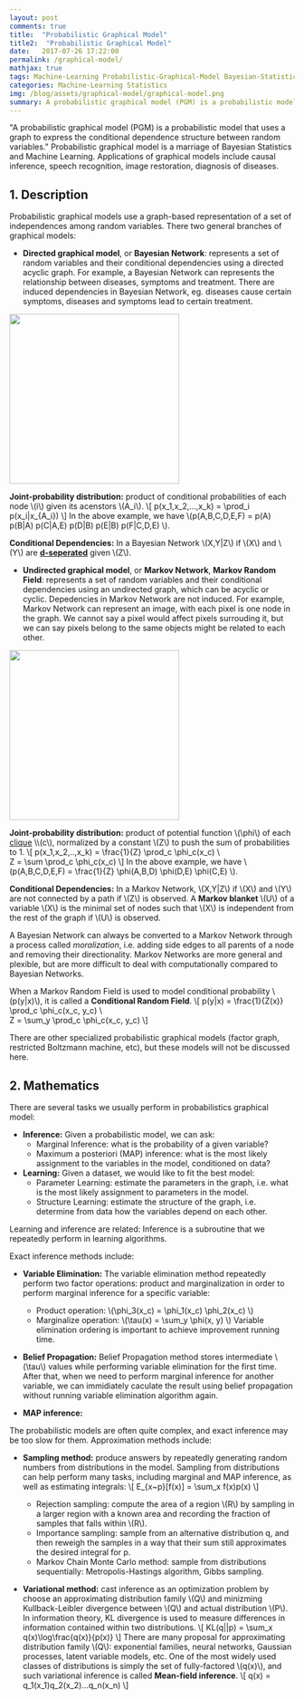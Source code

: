 ```yaml
---
layout: post
comments: true
title:  "Probabilistic Graphical Model"
title2:  "Probabilistic Graphical Model"
date:   2017-07-26 17:22:00
permalink: /graphical-model/
mathjax: true
tags: Machine-Learning Probabilistic-Graphical-Model Bayesian-Statistics Statistics
categories: Machine-Learning Statistics
img: /blog/assets/graphical-model/graphical-model.png
summary: A probabilistic graphical model (PGM) is a probabilistic model for which a graph expresses the conditional dependence structure between random variables...
---
```



"A probabilistic graphical model (PGM) is a probabilistic model that uses a graph to express the conditional dependence structure between random variables." Probabilistic graphical model is a marriage of Bayesian Statistics and Machine Learning. Applications of graphical models include causal inference, speech recognition, image restoration, diagnosis of diseases.

## 1. Description
Probabilistic graphical models use a graph-based representation of a set of independences among random variables. There two general branches of graphical models:
* __Directed graphical model__, or __Bayesian Network__: represents a set of random variables and their conditional dependencies using a directed acyclic graph. For example, a Bayesian Network can represents the relationship between diseases, symptoms and treatment. There are induced dependencies in Bayesian Network, eg. diseases cause certain symptoms, diseases and symptoms lead to certain treatment.
<div class="imgcap">
<div >
    <img src="/blog/assets/graphical-model/bayesian-network.png" width = "300">
</div>
</div>

__Joint-probability distribution:__ product of conditional probabilities of each node \\(i\\) given its acenstors \\(A_i\\).
\\[
p(x_1,x_2,...,x_k) = \prod_i p(x_i\|x_{A_i})
\\]
In the above example, we have
\\(p(A,B,C,D,E,F) = p(A) p(B\|A) p(C\|A,E) p(D\|B) p(E\|B) p(F\|C,D,E) \\).

__Conditional Dependencies:__ In a Bayesian Network \\(X,Y\|Z\\) if \\(X\\) and \\(Y\\) are __[d-seperated](https://en.wikipedia.org/wiki/Bayesian_network#d-separation)__ given \\(Z\\).

* __Undirected graphical model__, or __Markov Network__, __Markov Random Field__: represents a set of random variables and their conditional dependencies using an undirected graph, which can be acyclic or cyclic. Depedencies in Markov Network are not induced. For example, Markov Network can represent an image, with each pixel is one node in the graph. We cannot say a pixel would affect pixels surrouding it, but we can say pixels belong to the same objects might be related to each other.
<div class="imgcap">
<div >
    <img src="/blog/assets/graphical-model/markov-random-field.png" width = "300">
</div>
</div>

__Joint-probability distribution:__ product of potential function \\(\phi\\) of each [clique](https://en.wikipedia.org/wiki/Clique_(graph_theory)) \\(c\\), normalized by a constant \\(Z\\) to push the sum of probabilities to 1.
\\[
p(x_1,x_2,..,x_k) = \frac{1}{Z} \prod_c \phi_c(x_c) \\\
Z = \sum \prod_c \phi_c(x_c)
\\]
In the above example, we have \\(p(A,B,C,D,E,F) = \frac{1}{Z} \phi(A,B,D) \phi(D,E) \phi(C,E) \\).

__Conditional Dependencies:__ In a Markov Network, \\(X,Y\|Z\\) if \\(X\\) and \\(Y\\) are not connected by a path if \\(Z\\) is observed. A __Markov blanket__ \\(U\\) of a variable \\(X\\) is the minimal set of nodes such that \\(X\\) is independent from the rest of the graph if \\(U\\) is observed.

A Bayesian Network can always be converted to a Markov Network through a process called _moralization_, i.e. adding side edges to all parents of a node and removing their directionality. Markov Networks are more general and plexible, but are more difficult to deal with computationally compared to Bayesian Networks.

When a Markov Random Field is used to model conditional probability \\(p(y\|x)\\), it is called a __Conditional Random Field__.
\\[
p(y\|x) = \frac{1}{Z(x)} \prod_c \phi_c(x_c, y_c) \\\
Z = \sum_y \prod_c \phi_c(x_c, y_c)
\\]

There are other specialized probabilistic graphical models (factor graph, restricted Boltzmann machine, etc), but these models will not be discussed here.

## 2. Mathematics
There are several tasks we usually perform in probabilistics graphical model:
* __Inference:__ Given a probabilistic model, we can ask:
  * Marginal Inference: what is the probability of a given variable?
  * Maximum a posteriori (MAP) inference: what is the most likely assignment to the variables in the model, conditioned on data?
* __Learning:__ Given a dataset, we would like to fit the best model:
  * Parameter Learning: estimate the parameters in the graph, i.e. what is the most likely assignment to parameters in the model.
  * Structure Learning: estimate the structure of the graph, i.e. determine from data how the variables depend on each other.

Learning and inference are related: Inference is a subroutine that we repeatedly perform in learning algorithms.

Exact inference methods include:
* __Variable Elimination:__ The variable elimination method repeatedly perform two factor operations: product and marginalization in order to perform marginal inference for a specific variable:
  * Product operation: \\(\phi_3(x_c) = \phi_1(x_c) \phi_2(x_c) \\)
  * Marginalize operation: \\(\tau(x) = \sum_y \phi(x, y) \\)
Variable elimination ordering is important to achieve improvement running time. 

* __Belief Propagation:__ Belief Propagation method stores intermediate \\(\tau\\) values while performing variable elimination for the first time. After that, when we need to perform marginal inference for another variable, we can immidiately caculate the result using belief propagation without running variable elimination algorithm again.

* __MAP inference:__

The probabilistic models are often quite complex, and exact inference may be too slow for them. Approximation methods include:
* __Sampling method:__ produce answers by repeatedly generating random numbers from distributions in the model. Sampling from distributions can help perform many tasks, including marginal and MAP inference, as well as estimating integrals:
\\[
E_{x~p}[f(x)] = \sum_x f(x)p(x)
\\]
  * Rejection sampling: compute the area of a region \\(R\\) by sampling in a larger region with a known area and recording the fraction of samples that falls within \\(R\\).
  * Importance sampling: sample from an alternative distribution q, and then reweigh the samples in a way that their sum still approximates the desired integral for p.
  * Markov Chain Monte Carlo method: sample from distributions sequentially: Metropolis-Hastings algorithm, Gibbs sampling.

* __Variational method:__ cast inference as an optimization problem by choose an approximating distribution family \\(Q\\) and minizming Kullback-Leibler divergence between \\(Q\\) and actual distribution \\(P\\). In information theory, KL divergence is used to measure differences in information contained within two distributions.
\\[
KL(q\|\|p) = \sum_x q(x)\log\frac{q(x)}{p(x)}
\\]
There are many proposal for approximating distribution family \\(Q\\): exponential families, neural networks, Gaussian processes, latent variable models, etc. One of the most widely used classes of distributions is simply the set of fully-factored \\(q(x)\\), and such variational inference is called __Mean-field inference__.
\\[
q(x) = q_1(x_1)q_2(x_2)...q_n(x_n)
\\]



